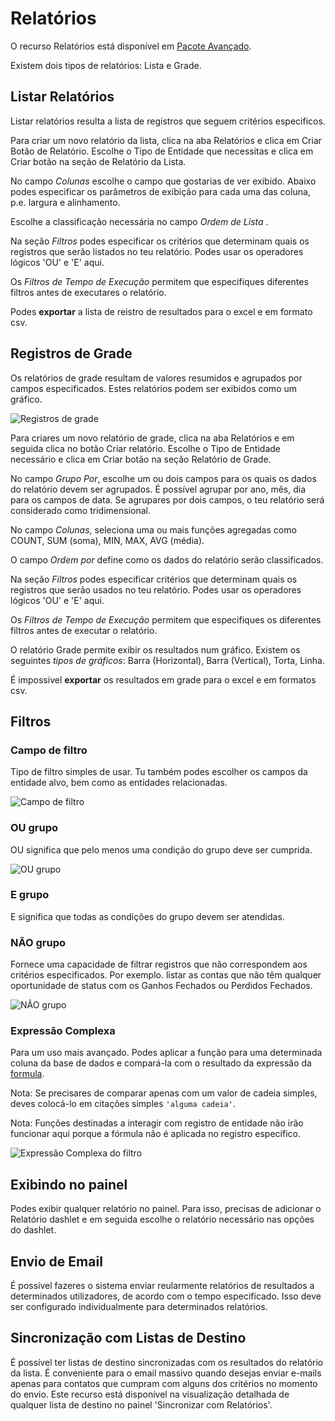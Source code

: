 # Relatórios

O recurso Relatórios está disponível em [Pacote Avançado](https://www.espocrm.com/extensions/advanced-pack/).

Existem dois tipos de relatórios: Lista e Grade. 

## Listar Relatórios

Listar relatórios resulta a lista de registros que seguem critérios especificos.

Para criar um novo relatório da lista, clica na aba Relatórios e clica em Criar Botão de Relatório. Escolhe o Tipo de Entidade que necessitas e clica em Criar botão na seção de Relatório da Lista.

No campo _Colunas_ escolhe o campo que gostarias de ver exibido. Abaixo podes especificar os parâmetros de exibição para cada uma das coluna, p.e. largura e alinhamento.

Escolhe a classificação necessária no campo _Ordem de Lista_ . 

Na seção _Filtros_ podes especificar os critérios que determinam quais os registros que serão listados no teu relatório. Podes usar os operadores lógicos 'OU' e 'E' aqui.

Os _Filtros de Tempo de Execução_ permitem que especifiques diferentes filtros antes de executares o relatório.

Podes __exportar__ a lista de reistro de resultados para o excel e em formato csv.

## Registros de Grade

Os relatórios de grade resultam de valores resumidos e agrupados por campos especificados. Estes relatórios podem ser exibidos como um gráfico.

![Registros de grade](https://raw.githubusercontent.com/espocrm/documentation/master/_static/images/user-guide/reports/grid.png)

Para criares um novo relatório de grade, clica na aba Relatórios e em seguida clica no botão Criar relatório. Escolhe o Tipo de Entidade necessário e clica em Criar botão na seção Relatório de Grade.

No campo _Grupo Por_, escolhe um ou dois campos para os quais os dados do relatório devem ser agrupados. É possível agrupar por ano, mês, dia para os campos de data. Se agrupares por dois campos, o teu relatório será considerado como tridimensional.

No campo _Colunas_, seleciona uma ou mais funções agregadas como COUNT, SUM (soma), MIN, MAX, AVG (média).

O campo _Ordem por_ define como os dados do relatório serão classificados.

Na seção _Filtros_ podes especificar critérios que determinam quais os registros que serão usados no teu relatório. Podes usar os operadores lógicos 'OU' e 'E' aqui.

Os _Filtros de Tempo de Execução_ permitem que especifiques os diferentes filtros antes de executar o relatório.

O relatório Grade permite exibir os resultados num gráfico. Existem os seguintes _tipos de gráficos_: Barra (Horizontal), Barra (Vertical), Torta, Linha.

É impossivel __exportar__ os resultados em grade para o excel e em formatos csv.

## Filtros

### Campo de filtro

Tipo de filtro simples de usar. Tu também podes escolher os campos da entidade alvo, bem como as entidades relacionadas.

![Campo de filtro](https://raw.githubusercontent.com/espocrm/documentation/master/_static/images/user-guide/reports/filter-field.png)

### OU grupo

OU significa que pelo menos uma condição do grupo deve ser cumprida.

![OU grupo](https://raw.githubusercontent.com/espocrm/documentation/master/_static/images/user-guide/reports/filter-or.png)

### E grupo

E significa que todas as condições do grupo devem ser atendidas.

### NÃO grupo

Fornece uma capacidade de filtrar registros que não correspondem aos critérios especificados. Por exemplo. listar as contas que não têm qualquer oportunidade de status com os Ganhos Fechados ou Perdidos Fechados.

![NÃO grupo](https://raw.githubusercontent.com/espocrm/documentation/master/_static/images/user-guide/reports/filter-not.png)

### Expressão Complexa

Para um uso mais avançado. Podes aplicar a função para uma determinada coluna da base de dados e compará-la com o resultado da expressão da [formula](../administration/formula.md).

Nota: Se precisares de comparar apenas com um valor de cadeia simples, deves colocá-lo em citações simples `'alguma cadeia'`.

Nota: Funções destinadas a interagir com registro de entidade não irão funcionar aqui porque a fórmula não é aplicada no registro específico.

![Expressão Complexa do filtro](https://raw.githubusercontent.com/espocrm/documentation/master/_static/images/user-guide/reports/filter-complex.png)

## Exibindo no painel

Podes exibir qualquer relatório no painel. Para isso, precisas de adicionar o Relatório dashlet e em seguida escolhe o relatório necessário nas opções do dashlet.

## Envio de Email

É possível fazeres o sistema enviar reularmente relatórios de resultados a determinados utilizadores, de acordo com o tempo especificado. Isso deve ser configurado individualmente para determinados relatórios.

## Sincronização com Listas de Destino

É possível ter listas de destino sincronizadas com os resultados do relatório da lista. É conveniente para o email massivo quando desejas enviar e-mails apenas para contatos que cumpram com alguns dos critérios no momento do envio. Este recurso está disponível na visualização detalhada de qualquer lista de destino no painel 'Sincronizar com Relatórios'.
